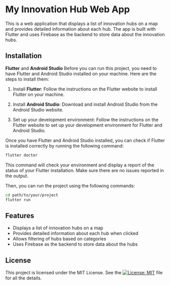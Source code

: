 # My Innovation Hub Web App

This is a web application that displays a list of innovation hubs on a map and provides detailed information about each hub. The app is built with Flutter and uses Firebase as the backend to store data about the innovation hubs.

## Installation

**Flutter** and **Android Studio**
Before you can run this project, you need to have Flutter and Android Studio installed on your machine. Here are the steps to install them:

1. Install **Flutter**: Follow the instructions on the Flutter website to install Flutter on your machine.

2. Install **Android Studio**: Download and install Android Studio from the Android Studio website.

3. Set up your development environment: Follow the instructions on the Flutter website to set up your development environment for Flutter and Android Studio.

Once you have Flutter and Android Studio installed, you can check if Flutter is installed correctly by running the following command:

````bash
flutter doctor
````

This command will check your environment and display a report of the status of your Flutter installation. Make sure there are no issues reported in the output.

Then, you can run the project using the following commands:

````bash
cd path/to/your/project
flutter run
````

## Features
* Displays a list of innovation hubs on a map 
* Provides detailed information about each hub when clicked 
* Allows filtering of hubs based on categories 
* Uses Firebase as the backend to store data about the hubs

## License
This project is licensed under the MIT License. See the [![License: MIT](https://img.shields.io/badge/License-MIT-yellow.svg)](https://opensource.org/licenses/MIT) file for all the details.